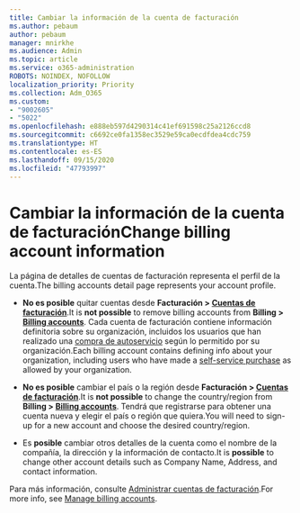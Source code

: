 ```yaml
---
title: Cambiar la información de la cuenta de facturación
ms.author: pebaum
author: pebaum
manager: mnirkhe
ms.audience: Admin
ms.topic: article
ms.service: o365-administration
ROBOTS: NOINDEX, NOFOLLOW
localization_priority: Priority
ms.collection: Adm_O365
ms.custom:
- "9002605"
- "5022"
ms.openlocfilehash: e888eb597d4290314c41ef691598c25a2126ccd8
ms.sourcegitcommit: c6692ce0fa1358ec3529e59ca0ecdfdea4cdc759
ms.translationtype: HT
ms.contentlocale: es-ES
ms.lasthandoff: 09/15/2020
ms.locfileid: "47793997"
---
```

# <a name="change-billing-account-information"></a><span data-ttu-id="9e635-102">Cambiar la información de la cuenta de facturación</span><span class="sxs-lookup"><span data-stu-id="9e635-102">Change billing account information</span></span>

<span data-ttu-id="9e635-103">La página de detalles de cuentas de facturación representa el perfil de la cuenta.</span><span class="sxs-lookup"><span data-stu-id="9e635-103">The billing accounts detail page represents your account profile.</span></span>

- <span data-ttu-id="9e635-104">**No es posible** quitar cuentas desde **Facturación > [Cuentas de facturación](https://go.microsoft.com/fwlink/p/?linkid=2084771)**.</span><span class="sxs-lookup"><span data-stu-id="9e635-104">It is **not possible** to remove billing accounts from **Billing > [Billing accounts](https://go.microsoft.com/fwlink/p/?linkid=2084771)**.</span></span> <span data-ttu-id="9e635-105">Cada cuenta de facturación contiene información definitoria sobre su organización, incluidos los usuarios que han realizado una [compra de autoservicio](https://docs.microsoft.com/microsoft-365/commerce/subscriptions/manage-self-service-purchases-admins) según lo permitido por su organización.</span><span class="sxs-lookup"><span data-stu-id="9e635-105">Each billing account contains defining info about your organization, including users who have made a [self-service purchase](https://docs.microsoft.com/microsoft-365/commerce/subscriptions/manage-self-service-purchases-admins) as allowed by your organization.</span></span> 

- <span data-ttu-id="9e635-106">**No es posible** cambiar el país o la región desde **Facturación > [Cuentas de facturación](https://go.microsoft.com/fwlink/p/?linkid=2084771)**.</span><span class="sxs-lookup"><span data-stu-id="9e635-106">It is **not possible** to change the country/region from **Billing > [Billing accounts](https://go.microsoft.com/fwlink/p/?linkid=2084771)**.</span></span> <span data-ttu-id="9e635-107">Tendrá que registrarse para obtener una cuenta nueva y elegir el país o región que quiera.</span><span class="sxs-lookup"><span data-stu-id="9e635-107">You will need to sign-up for a new account and choose the desired country/region.</span></span> 

- <span data-ttu-id="9e635-108">Es **posible** cambiar otros detalles de la cuenta como el nombre de la compañía, la dirección y la información de contacto.</span><span class="sxs-lookup"><span data-stu-id="9e635-108">It is **possible** to change other account details such as Company Name, Address, and contact information.</span></span> 

<span data-ttu-id="9e635-109">Para más información, consulte [Administrar cuentas de facturación](https://docs.microsoft.com/microsoft-365/commerce/manage-billing-accounts).</span><span class="sxs-lookup"><span data-stu-id="9e635-109">For more info, see [Manage billing accounts](https://docs.microsoft.com/microsoft-365/commerce/manage-billing-accounts).</span></span> 
